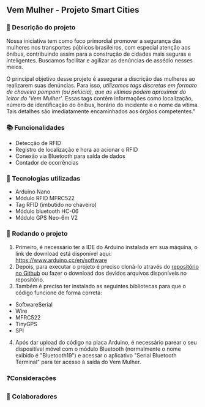 ## Vem Mulher - Projeto Smart Cities

### 📝 Descrição do projeto
Nossa iniciativa tem como foco primordial promover a segurança das mulheres nos transportes públicos brasileiros, com especial atenção aos ônibus, contribuindo assim para a construção de cidades mais seguras e inteligentes. Buscamos facilitar e agilizar as denúncias de assédio nesses meios.

O principal objetivo desse projeto é assegurar a discrição das mulheres ao realizarem suas denúncias. Para isso, _utilizamos tags discretas em formato de chaveiro pompom (ou pelúcia), que as vítimas podem aproximar do leitor do 'Vem Mulher'_. Essas tags contêm informações como localização, número de identificação do ônibus, horário do incidente e o nome da vítima. Tais detalhes são imediatamente encaminhados aos órgãos competentes."
### 📚 Funcionalidades
* Detecção de RFID
* Registro de localização e hora ao acionar o RFID
* Conexão via Bluetooth para saída de dados
* Contador de ocorrências

### 🔧 Tecnologias utilizadas
* Arduino Nano
* Módulo RFID MFRC522
* Tag RFID (imbutido no chaveiro)
* Módulo bluetooth HC-06
* Módulo GPS Neo-6m V2


### 🚀 Rodando o projeto
1. Primeiro, é necessário ter a IDE do Arduino instalada em sua máquina, o link de download está disponível aqui: https://www.arduino.cc/en/software
2. Depois, para executar o projeto é preciso cloná-lo através do [repositório no Github](https://github.com/ticogafa/vem_mulher) ou fazer o download dos devidos arquivos disponíveis no repositório.
3. Também é  preciso ter instalado as seguintes bibliotecas para que o código funcione de forma correta:
* SoftwareSerial
* Wire
* MFRC522
* TinyGPS
* SPI
4. Após dar upload do código na placa Arduino, é necessário parear o seu dispositível móvel com o módulo Bluetooth (normalmente o nome exibido é "Bluetooth19") e acessar o aplicativo "Serial Bluetooth Terminal" para ter acesso à saída do Vem Mulher.

### ❓Considerações
### 🤝 Colaboradores


